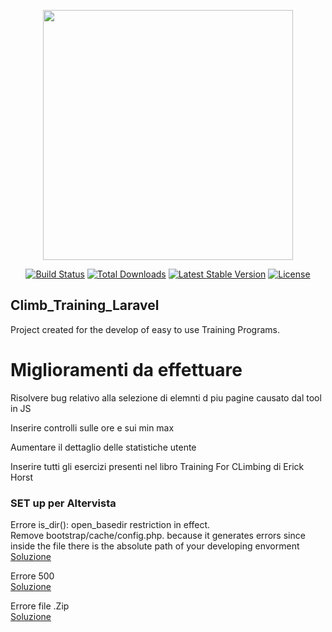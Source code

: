 <p align="center"><img src="https://res.cloudinary.com/dtfbvvkyp/image/upload/v1566331377/laravel-logolockup-cmyk-red.svg" width="400"></p>

<p align="center">
<a href="https://travis-ci.org/laravel/framework"><img src="https://travis-ci.org/laravel/framework.svg" alt="Build Status"></a>
<a href="https://packagist.org/packages/laravel/framework"><img src="https://poser.pugx.org/laravel/framework/d/total.svg" alt="Total Downloads"></a>
<a href="https://packagist.org/packages/laravel/framework"><img src="https://poser.pugx.org/laravel/framework/v/stable.svg" alt="Latest Stable Version"></a>
<a href="https://packagist.org/packages/laravel/framework"><img src="https://poser.pugx.org/laravel/framework/license.svg" alt="License"></a>
</p>

## Climb_Training_Laravel
Project created for the develop of easy to use Training Programs.

# Miglioramenti da effettuare
Risolvere bug relativo alla selezione di elemnti d piu pagine causato dal tool in JS<br>

Inserire controlli sulle ore e sui min max<br>

Aumentare il dettaglio delle statistiche utente<br>

Inserire tutti gli esercizi presenti nel libro Training For CLimbing di Erick Horst<br>


### SET up per Altervista 

Errore is_dir(): open_basedir restriction in effect.<br>
Remove bootstrap/cache/config.php. because it generates errors since inside the file there is the absolute path of your developing envorment<br>
[Soluzione](http://forum.it.altervista.org/php-mysql-e-apache-htaccess/288179-laravel-problemi-relativi-path.html)<br>

Errore 500<br>
[Soluzione](http://forum.it.altervista.org/php-mysql-e-apache-htaccess/282797-errore-500-installazione-laravel.html)

Errore file .Zip<br>
[Soluzione](http://forum.it.altervista.org/php-mysql-e-apache-htaccess/288176-laravel-caricamento-sito-impossibile.html)<br>
